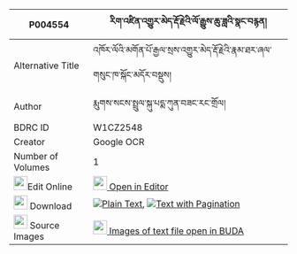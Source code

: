 |P004554|རིག་འཛིན་འགྱུར་མེད་རྡོ་རྗེའི་ལོ་རྒྱུས་ཆུ་ཟླའི་སྣང་བརྙན། 
| --- | --- 
|Alternative Title |འཁོར་ལོའི་མགོན་པོ་རྒྱལ་སྲས་འགྱུར་མེད་རྡོ་རྗེའི་རྣམ་ཐར་ཞལ་གསུང་ཁ་སྐོང་མདོར་བསྡུས།
|Author| རྨུགས་སངས་སྤྲུལ་སྐུ་པདྨ་ཀུན་བཟང་རང་གྲོལ།
|BDRC ID | W1CZ2548
|Creator | Google OCR
|Number of Volumes| 1
|<img width="25" src="https://img.icons8.com/color/25/000000/edit-property.png">Edit Online| [<img width="25" src="https://avatars.githubusercontent.com/u/45091458?s=200&v=4"> Open in Editor](http://editor.openpecha.org/P004554)
|<img width="25" src="https://img.icons8.com/fluent/48/000000/download-2.png"/>  Download | [![](https://img.icons8.com/color/20/000000/txt.png)Plain Text](https://github.com/Openpecha/P004554/releases/download/v1/rigdzin_gyurme_dorje_i_logyu_c_plain_P004554.zip), [![](https://img.icons8.com/color/20/000000/txt.png)Text with Pagination](https://github.com/Openpecha/P004554/releases/download/v1/rigdzin_gyurme_dorje_i_logyu_c_pages_P004554.zip)
|<img width="25" src="https://img.icons8.com/plasticine/100/000000/pictures-folder.png"/>  Source Images | [<img width="25" src="https://library.bdrc.io/icons/BUDA-small.svg"> Images of text file open in BUDA](https://library.bdrc.io/show/bdr:W1CZ2548)
